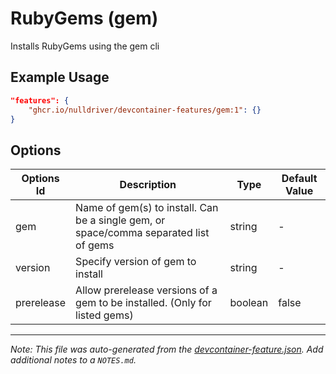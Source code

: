
# RubyGems (gem)

Installs RubyGems using the gem cli

## Example Usage

```json
"features": {
    "ghcr.io/nulldriver/devcontainer-features/gem:1": {}
}
```

## Options

| Options Id | Description | Type | Default Value |
|-----|-----|-----|-----|
| gem | Name of gem(s) to install. Can be a single gem, or space/comma separated list of gems | string | - |
| version | Specify version of gem to install | string | - |
| prerelease | Allow prerelease versions of a gem to be installed. (Only for listed gems) | boolean | false |



---

_Note: This file was auto-generated from the [devcontainer-feature.json](https://github.com/nulldriver/devcontainer-features/blob/main/src/gem/devcontainer-feature.json).  Add additional notes to a `NOTES.md`._
